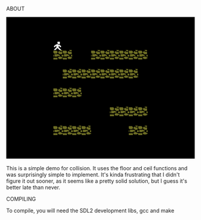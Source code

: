 ABOUT

![image](https://raw.githubusercontent.com/tdwsl/collision-test/main/screenshot.png)

This is a simple demo for collision. It uses the floor and ceil
functions and was surprisingly simple to implement. It's kinda
frustrating that I didn't figure it out sooner, as it seems like a
pretty solid solution, but I guess it's better late than never.

COMPILING

To compile, you will need the SDL2 development libs, gcc and make
